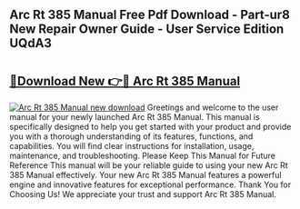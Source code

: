 ## Arc Rt 385 Manual Free Pdf Download - Part-ur8 New Repair Owner Guide - User Service Edition UQdA3

# <h2><a href="http://bc50418.oget.top/?id=Arc+Rt+385+Manual">🔗Download New 👉🔴 Arc Rt 385 Manual</a></h2>

[![Arc Rt 385 Manual new download](https://i.imgur.com/5g1atiW.png)](http://bc50418.oget.top/?id=Arc+Rt+385+Manual)
Greetings and welcome to the user manual for your newly launched Arc Rt 385 Manual. This manual is specifically designed to help you get started with your product and provide you with a thorough understanding of its features, functions, and capabilities. You will find clear instructions for installation, usage, maintenance, and troubleshooting. Please Keep This Manual for Future Reference This manual will be your reliable guide to using your new Arc Rt 385 Manual effectively. Your new Arc Rt 385 Manual features a powerful engine and innovative features for exceptional performance. Thank You for Choosing Us! We appreciate your trust and support Arc Rt 385 Manual.
